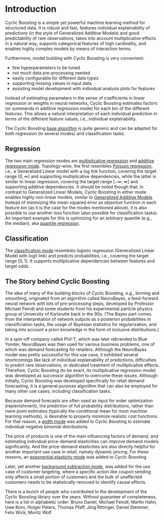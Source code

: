 # Introduction

Cyclic Boosting is a simple yet powerful machine learning method for structured
data. It is robust and fast, features individual explainability of predictions
(in the style of Generalized Additive Models) and good predictability of rare
observations, takes into account multiplicative effects in a natural way,
supports categorical features of high cardinality, and enables highly complex
models by means of interaction terms.

Furthermore, model building with Cyclic Boosting is very convenient:
* few hyperparameters to be tuned
* not much data pre-processing needed
* easily configurable for different data types
* supporting missing values in input data
* assisting model development with individual analysis plots for features

Instead of estimating parameters in the sense of coefficients in linear
regression or weights in neural networks, Cyclic Boosting estimates factors (or
summands in additive regression mode) for each bin of the different features.
This allows a natural interpretation of each individual prediction in terms of
the different feature values, i.e., individual explainability.

The Cyclic Boosting [base algorithm](https://cyclic-boosting.readthedocs.io/en/latest/cyclic_boosting.html#module-cyclic_boosting.base)
is quite generic and can be adapted for both regression (in several modes) and
classification tasks.

Regression
----------

The two main regression modes are [multiplicative regression](https://cyclic-boosting.readthedocs.io/en/latest/cyclic_boosting.html#module-cyclic_boosting.regression)
and [additive regression mode](https://cyclic-boosting.readthedocs.io/en/latest/cyclic_boosting.html#module-cyclic_boosting.location).
Topology-wise, the first resembles [Poisson regression](https://scikit-learn.org/stable/modules/generated/sklearn.linear_model.PoissonRegressor.html),
i.e., a Generalized Linear model with a log link function, covering the target
range $[0, \infty]$ and supporting multiplicative dependencies, while the
latter is similar to linear regression, covering the target range
$[-\infty, \infty]$ and supporting additive dependencies. It should be noted
though that, in contrast to Generalized Linear Models, Cyclic Boosting in
either mode enables highly non-linear models, similar to
[Generalized Additive Models](https://en.wikipedia.org/wiki/Generalized_additive_model).
Instead of minimizing the mean squared error as objective function in each
feature bin (as it is the case for the modes mentioned above), it is also
possible to use another loss function (also possible for classification tasks).
An important example for this is optimizing for an arbitrary quantile (e.g.,
the median), aka [quantile regression](https://cyclic-boosting.readthedocs.io/en/latest/cyclic_boosting.html#module-cyclic_boosting.generic_loss).

Classification
--------------

The [classification mode](https://cyclic-boosting.readthedocs.io/en/latest/cyclic_boosting.html#module-cyclic_boosting.classification)
resembles logistic regression (Generalized Linear Model with logit link) and
predicts probabilities, i.e., covering the target range $[0, 1]$. It supports
multiplicative dependencies between features and target odds.

The Story behind Cyclic Boosting
--------------------------------

The idea of many of the building blocks of Cyclic Boosting, e.g., binning and
smoothing, originated from an algorithm called NeuroBayes, a feed-forward
neural network with lots of pre-processing steps, developed by Professor
Michael Feindt and some students from his experimental particle physics group
at University of Karlsruhe back in the 90s. (The Bayes part comes from the
interpretation of network outputs as a posteriori probabilities in
classificiation tasks, the usage of Bayesian statistics for regularization, and
taking into account a priori knowledge in the form of inclusive distributions.)

In a spin-off company called PhiI-T, which was later rebranded to Blue Yonder,
NeuroBayes was then used for various business problems, one of which was demand
forecasting for retailers. Although the NeuroBayes model was pretty successful
for this use case, it exhibited several shortcomings like lack of individual
explainability of predictions, difficulties to predict rare observations, or
dedicated treatment of mulitplicative effects. Therefore, Cyclic Boosting (to
be exact, its multiplicative regression mode) was developed as successor
algorithm to overcome these issues. Although initially, Cyclic Boosting was
developed specifically for retail demand forecasting, it is a general-purpose
algorithm that can also be employed for many other use cases, including
classification tasks.

Because demand forecasts are often used as input for order optimization
(replenishment), the prediction of full probability distributions, rather than
mere point estimates (typically the conditional mean for most machine learning
methods), is desirable to properly minimize realistic cost functions. For that
reason, a [width mode](https://cyclic-boosting.readthedocs.io/en/latest/cyclic_boosting.html#module-cyclic_boosting.nbinom)
was added to Cyclic Boosting to estimate individual negative binomial
distributions.

The price of products is one of the main influencing factors of demand, and
estimating individual price-demand elasticities can improve demand models
significantly. And the price-demand elasticities are also directly helpful for
another important use case in retail, namely dynamic pricing. For these
reasons, an [exponential elasticity mode](https://cyclic-boosting.readthedocs.io/en/latest/cyclic_boosting.html#module-cyclic_boosting.price)
was added to Cyclic Boosting.

Later, yet another [background subtraction mode](https://cyclic-boosting.readthedocs.io/en/latest/cyclic_boosting.html#module-cyclic_boosting.GBSregression),
was added for the use case of customer targeting, where a specific action like
coupon sending only affects a small portion of customers and the bulk of
unaffected customers needs to be statistically removed to identify causal
effects.

There is a bunch of people who contributed to the development of the Cyclic
Boosting library over the years. Without guarantee of completeness, here is a
list in alphabetic order: Bruno Daniel, Michael Feindt, Martin Hahn, Uwe Korn,
Holger Peters, Thomas Pfaff, Jörg Rittinger, Daniel Stemmer, Felix Wick, Moritz
Wolf